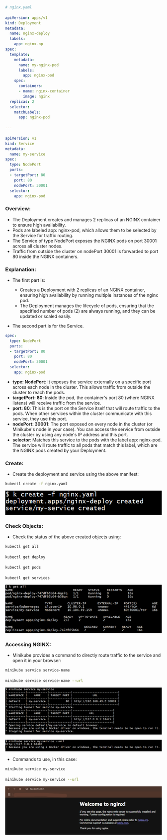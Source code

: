 ```yaml
# nginx.yaml

apiVersion: apps/v1
kind: Deployment
metadata:
  name: nginx-deploy
  labels:
    app: nginx-np 
spec:
  template:
    metadata:
      name: my-nginx-pod
      labels:
        app: nginx-pod
    spec:
      containers:
      - name: nginx-container
        image: nginx
  replicas: 2
  selector:
    matchLabels:
      app: nginx-pod
      
---

apiVersion: v1 
kind: Service
metadata:
  name: my-service
spec:
  type: NodePort
  ports:
  - targetPort: 80
    port: 80
    nodePort: 30001
  selector:
    app: nginx-pod
```

### Overview:
- The Deployment creates and manages 2 replicas of an NGINX container to ensure high availability.
- Pods are labeled app: nginx-pod, which allows them to be selected by the Service for traffic routing.
- The Service of type NodePort exposes the NGINX pods on port 30001 across all cluster nodes.
- Traffic from outside the cluster on nodePort 30001 is forwarded to port 80 inside the NGINX containers.

### Explanation:
- The first part is:
    - Creates a Deployment with 2 replicas of an NGINX container, ensuring high availability by running multiple instances of the nginx pod.
    - The Deployment manages the lifecycle of pods, ensuring that the specified number of pods (2) are always running, and they can be updated or scaled easily.
    
- The second part is for the Service.
```yaml
spec:
  type: NodePort
  ports:
  - targetPort: 80
    port: 80
    nodePort: 30001
  selector:
    app: nginx-pod
```
- **type: NodePort**: It exposes the service externally on a specific port across each node in the cluster. This allows traffic from outside the cluster to reach the pods. 
- **targetPort: 80**: Inside the pod, the container's port 80 (where NGINX listens) will receive traffic from the service.
- **port: 80**: This is the port on the Service itself that will route traffic to the pods. When other services within the cluster communicate with this service, they use this port.
- **nodePort: 30001**: The port exposed on every node in the cluster (or Minikube's node in your case). You can access the service from outside the cluster by using any node's IP address and this port.
- **selector**: Matches this service to the pods with the label app: nginx-pod. The service will route traffic to all pods that match this label, which are the NGINX pods created by your Deployment.

### Create:
- Create the deployment and service using the above manifest:
```bash
kubectl create -f nginx.yaml
```

![screenshot](https://github.com/saimanasak/kubernetes/blob/main/services/nodeport/basic-nginx/images/create.png)

### Check Objects:
- Check the status of the above created objects using:
```bash
kubectl get all

kubectl get deploy

kubectl get pods

kubectl get services
```

![screenshot](https://github.com/saimanasak/kubernetes/blob/main/services/nodeport/basic-nginx/images/get_all.png)

### Accessing NGINX:
- Minikube provides a command to directly route traffic to the service and open it in your browser:
```bash
minikube service service-name

minikube service service-name --url
```

![screenshot](https://github.com/saimanasak/kubernetes/blob/main/services/nodeport/basic-nginx/images/minikube-svc.png)

![screenshot](https://github.com/saimanasak/kubernetes/blob/main/services/nodeport/basic-nginx/images/minikube-svc-url.png)

- Commands to use, in this case:
```bash
minikube service my-service

minikube service my-service --url
```

![screenshot](https://github.com/saimanasak/kubernetes/blob/main/services/nodeport/basic-nginx/images/output-nginx.png)